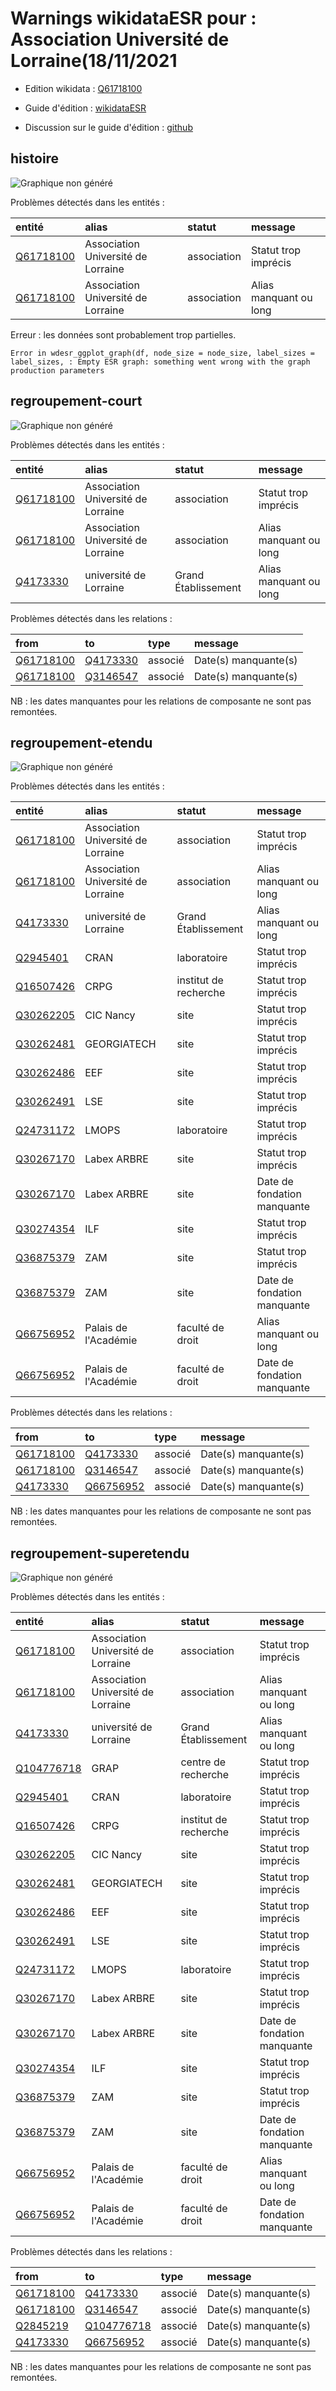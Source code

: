 Warnings wikidataESR pour : Association Université de Lorraine(18/11/2021
================

- Edition wikidata : [Q61718100](https://www.wikidata.org/wiki/Q61718100)
- Guide d'édition : [wikidataESR](https://github.com/cpesr/wikidataESR/)

- Discussion sur le guide d'édition : [github](https://github.com/cpesr/wikidataESR/issues)



## histoire 

![Graphique non généré](Q61718100-histoire.png) 

Problèmes détectés dans les entités :

|entité                                               |alias                              |statut      |message                |
|:----------------------------------------------------|:----------------------------------|:-----------|:----------------------|
|[Q61718100](https://www.wikidata.org/wiki/Q61718100) |Association Université de Lorraine |association |Statut trop imprécis   |
|[Q61718100](https://www.wikidata.org/wiki/Q61718100) |Association Université de Lorraine |association |Alias manquant ou long |

 


Erreur : les données sont probablement trop partielles.
```
Error in wdesr_ggplot_graph(df, node_size = node_size, label_sizes = label_sizes, : Empty ESR graph: something went wrong with the graph production parameters

``` 



## regroupement-court 

![Graphique non généré](Q61718100-regroupement-court.png) 

Problèmes détectés dans les entités :

|entité                                               |alias                              |statut              |message                |
|:----------------------------------------------------|:----------------------------------|:-------------------|:----------------------|
|[Q61718100](https://www.wikidata.org/wiki/Q61718100) |Association Université de Lorraine |association         |Statut trop imprécis   |
|[Q61718100](https://www.wikidata.org/wiki/Q61718100) |Association Université de Lorraine |association         |Alias manquant ou long |
|[Q4173330](https://www.wikidata.org/wiki/Q4173330)   |université de Lorraine             |Grand Établissement |Alias manquant ou long |

Problèmes détectés dans les relations :

|from                                                 |to                                                 |type    |message              |
|:----------------------------------------------------|:--------------------------------------------------|:-------|:--------------------|
|[Q61718100](https://www.wikidata.org/wiki/Q61718100) |[Q4173330](https://www.wikidata.org/wiki/Q4173330) |associé |Date(s) manquante(s) |
|[Q61718100](https://www.wikidata.org/wiki/Q61718100) |[Q3146547](https://www.wikidata.org/wiki/Q3146547) |associé |Date(s) manquante(s) |

NB : les dates manquantes pour les relations de composante ne sont pas remontées. 



## regroupement-etendu 

![Graphique non généré](Q61718100-regroupement-etendu.png) 

Problèmes détectés dans les entités :

|entité                                               |alias                              |statut                |message                     |
|:----------------------------------------------------|:----------------------------------|:---------------------|:---------------------------|
|[Q61718100](https://www.wikidata.org/wiki/Q61718100) |Association Université de Lorraine |association           |Statut trop imprécis        |
|[Q61718100](https://www.wikidata.org/wiki/Q61718100) |Association Université de Lorraine |association           |Alias manquant ou long      |
|[Q4173330](https://www.wikidata.org/wiki/Q4173330)   |université de Lorraine             |Grand Établissement   |Alias manquant ou long      |
|[Q2945401](https://www.wikidata.org/wiki/Q2945401)   |CRAN                               |laboratoire           |Statut trop imprécis        |
|[Q16507426](https://www.wikidata.org/wiki/Q16507426) |CRPG                               |institut de recherche |Statut trop imprécis        |
|[Q30262205](https://www.wikidata.org/wiki/Q30262205) |CIC Nancy                          |site                  |Statut trop imprécis        |
|[Q30262481](https://www.wikidata.org/wiki/Q30262481) |GEORGIATECH                        |site                  |Statut trop imprécis        |
|[Q30262486](https://www.wikidata.org/wiki/Q30262486) |EEF                                |site                  |Statut trop imprécis        |
|[Q30262491](https://www.wikidata.org/wiki/Q30262491) |LSE                                |site                  |Statut trop imprécis        |
|[Q24731172](https://www.wikidata.org/wiki/Q24731172) |LMOPS                              |laboratoire           |Statut trop imprécis        |
|[Q30267170](https://www.wikidata.org/wiki/Q30267170) |Labex ARBRE                        |site                  |Statut trop imprécis        |
|[Q30267170](https://www.wikidata.org/wiki/Q30267170) |Labex ARBRE                        |site                  |Date de fondation manquante |
|[Q30274354](https://www.wikidata.org/wiki/Q30274354) |ILF                                |site                  |Statut trop imprécis        |
|[Q36875379](https://www.wikidata.org/wiki/Q36875379) |ZAM                                |site                  |Statut trop imprécis        |
|[Q36875379](https://www.wikidata.org/wiki/Q36875379) |ZAM                                |site                  |Date de fondation manquante |
|[Q66756952](https://www.wikidata.org/wiki/Q66756952) |Palais de l'Académie               |faculté de droit      |Alias manquant ou long      |
|[Q66756952](https://www.wikidata.org/wiki/Q66756952) |Palais de l'Académie               |faculté de droit      |Date de fondation manquante |

Problèmes détectés dans les relations :

|from                                                 |to                                                   |type    |message              |
|:----------------------------------------------------|:----------------------------------------------------|:-------|:--------------------|
|[Q61718100](https://www.wikidata.org/wiki/Q61718100) |[Q4173330](https://www.wikidata.org/wiki/Q4173330)   |associé |Date(s) manquante(s) |
|[Q61718100](https://www.wikidata.org/wiki/Q61718100) |[Q3146547](https://www.wikidata.org/wiki/Q3146547)   |associé |Date(s) manquante(s) |
|[Q4173330](https://www.wikidata.org/wiki/Q4173330)   |[Q66756952](https://www.wikidata.org/wiki/Q66756952) |associé |Date(s) manquante(s) |

NB : les dates manquantes pour les relations de composante ne sont pas remontées. 



## regroupement-superetendu 

![Graphique non généré](Q61718100-regroupement-superetendu.png) 

Problèmes détectés dans les entités :

|entité                                                 |alias                              |statut                |message                     |
|:------------------------------------------------------|:----------------------------------|:---------------------|:---------------------------|
|[Q61718100](https://www.wikidata.org/wiki/Q61718100)   |Association Université de Lorraine |association           |Statut trop imprécis        |
|[Q61718100](https://www.wikidata.org/wiki/Q61718100)   |Association Université de Lorraine |association           |Alias manquant ou long      |
|[Q4173330](https://www.wikidata.org/wiki/Q4173330)     |université de Lorraine             |Grand Établissement   |Alias manquant ou long      |
|[Q104776718](https://www.wikidata.org/wiki/Q104776718) |GRAP                               |centre de recherche   |Statut trop imprécis        |
|[Q2945401](https://www.wikidata.org/wiki/Q2945401)     |CRAN                               |laboratoire           |Statut trop imprécis        |
|[Q16507426](https://www.wikidata.org/wiki/Q16507426)   |CRPG                               |institut de recherche |Statut trop imprécis        |
|[Q30262205](https://www.wikidata.org/wiki/Q30262205)   |CIC Nancy                          |site                  |Statut trop imprécis        |
|[Q30262481](https://www.wikidata.org/wiki/Q30262481)   |GEORGIATECH                        |site                  |Statut trop imprécis        |
|[Q30262486](https://www.wikidata.org/wiki/Q30262486)   |EEF                                |site                  |Statut trop imprécis        |
|[Q30262491](https://www.wikidata.org/wiki/Q30262491)   |LSE                                |site                  |Statut trop imprécis        |
|[Q24731172](https://www.wikidata.org/wiki/Q24731172)   |LMOPS                              |laboratoire           |Statut trop imprécis        |
|[Q30267170](https://www.wikidata.org/wiki/Q30267170)   |Labex ARBRE                        |site                  |Statut trop imprécis        |
|[Q30267170](https://www.wikidata.org/wiki/Q30267170)   |Labex ARBRE                        |site                  |Date de fondation manquante |
|[Q30274354](https://www.wikidata.org/wiki/Q30274354)   |ILF                                |site                  |Statut trop imprécis        |
|[Q36875379](https://www.wikidata.org/wiki/Q36875379)   |ZAM                                |site                  |Statut trop imprécis        |
|[Q36875379](https://www.wikidata.org/wiki/Q36875379)   |ZAM                                |site                  |Date de fondation manquante |
|[Q66756952](https://www.wikidata.org/wiki/Q66756952)   |Palais de l'Académie               |faculté de droit      |Alias manquant ou long      |
|[Q66756952](https://www.wikidata.org/wiki/Q66756952)   |Palais de l'Académie               |faculté de droit      |Date de fondation manquante |

Problèmes détectés dans les relations :

|from                                                 |to                                                     |type    |message              |
|:----------------------------------------------------|:------------------------------------------------------|:-------|:--------------------|
|[Q61718100](https://www.wikidata.org/wiki/Q61718100) |[Q4173330](https://www.wikidata.org/wiki/Q4173330)     |associé |Date(s) manquante(s) |
|[Q61718100](https://www.wikidata.org/wiki/Q61718100) |[Q3146547](https://www.wikidata.org/wiki/Q3146547)     |associé |Date(s) manquante(s) |
|[Q2845219](https://www.wikidata.org/wiki/Q2845219)   |[Q104776718](https://www.wikidata.org/wiki/Q104776718) |associé |Date(s) manquante(s) |
|[Q4173330](https://www.wikidata.org/wiki/Q4173330)   |[Q66756952](https://www.wikidata.org/wiki/Q66756952)   |associé |Date(s) manquante(s) |

NB : les dates manquantes pour les relations de composante ne sont pas remontées. 

